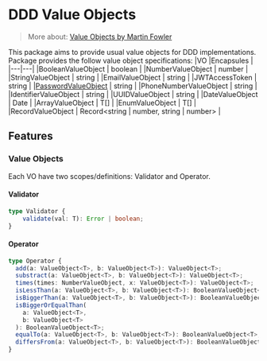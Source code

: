 # DDD Value Objects

> More about: [Value Objects by Martin Fowler](https://martinfowler.com/bliki/ValueObject.html)

This package aims to provide usual value objects for DDD implementations.
Package provides the follow value object specifications:
|VO |Encapsules |
|---|---|
|BooleanValueObject | boolean |
|NumberValueObject | number |
|StringValueObject | string |
|EmailValueObject | string |
|JWTAccessToken | string |
|[PasswordValueObject](https://github.com/JuanDArdilaG/value-objects/tree/master/src/PasswordValueObject) | string |
|PhoneNumberValueObject | string |
|IdentifierValueObject | string |
|UUIDValueObject | string |
|DateValueObject | Date |
|ArrayValueObject<T> | T[] |
|EnumValueObject | T[] |
|RecordValueObject | Record<string \| number, string \| number> |

## Features

### Value Objects

Each VO have two scopes/definitions: Validator and Operator.

#### Validator

```typescript
type Validator {
    validate(val: T): Error | boolean;
}
```

#### Operator

```typescript
type Operator {
  add(a: ValueObject<T>, b: ValueObject<T>): ValueObject<T>;
  substract(a: ValueObject<T>, b: ValueObject<T>): ValueObject<T>;
  times(times: NumberValueObject, x: ValueObject<T>): ValueObject<T>;
  isLessThan(a: ValueObject<T>, b: ValueObject<T>): BooleanValueObject<T>;
  isBiggerThan(a: ValueObject<T>, b: ValueObject<T>): BooleanValueObject<T>;
  isBiggerOrEqualThan(
    a: ValueObject<T>,
    b: ValueObject<T>
  ): BooleanValueObject<T>;
  equalTo(a: ValueObject<T>, b: ValueObject<T>): BooleanValueObject<T>;
  differsFrom(a: ValueObject<T>, b: ValueObject<T>): BooleanValueObject<T>;
}
```
